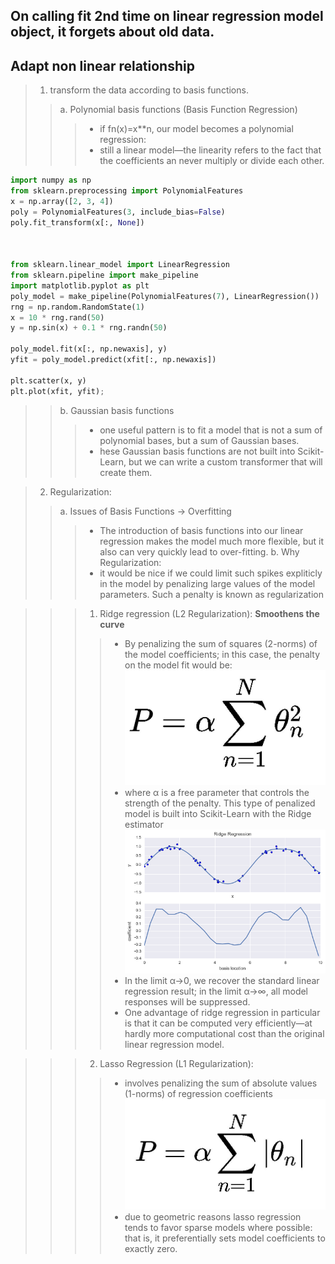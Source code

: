 ## On calling fit 2nd time on linear regression model object, it forgets about old data.

## Adapt non linear relationship
>1. transform the data according to basis functions.
>>a. Polynomial basis functions (Basis Function Regression)
>>>* if fn(x)=x**n, our model becomes a polynomial regression:
>>>* still a linear model—the linearity refers to the fact that the coefficients an never multiply or divide each other. 
```python
import numpy as np
from sklearn.preprocessing import PolynomialFeatures
x = np.array([2, 3, 4])
poly = PolynomialFeatures(3, include_bias=False)
poly.fit_transform(x[:, None])



from sklearn.linear_model import LinearRegression
from sklearn.pipeline import make_pipeline
import matplotlib.pyplot as plt
poly_model = make_pipeline(PolynomialFeatures(7), LinearRegression())
rng = np.random.RandomState(1)
x = 10 * rng.rand(50)
y = np.sin(x) + 0.1 * rng.randn(50)

poly_model.fit(x[:, np.newaxis], y)
yfit = poly_model.predict(xfit[:, np.newaxis])

plt.scatter(x, y)
plt.plot(xfit, yfit);

```


>>b. Gaussian basis functions
>>>* one useful pattern is to fit a model that is not a sum of polynomial bases, but a sum of Gaussian bases.
>>>* hese Gaussian basis functions are not built into Scikit-Learn, but we can write a custom transformer that will create them.

>2. Regularization:
>>a. Issues of Basis Functions -> Overfitting
>>>* The introduction of basis functions into our linear regression makes the model much more flexible, but it also can very quickly lead to over-fitting.
>>b. Why Regularization:
>>>* it would be nice if we could limit such spikes expliticly in the model by penalizing large values of the model parameters. Such a penalty is known as regularization

>>>1. Ridge regression (L2 Regularization): **Smoothens the curve**
>>>>* By penalizing the sum of squares (2-norms) of the model coefficients; in this case, the penalty on the model fit would be:
![001.linear_regression1.jpg](img/001.linear_regression1.jpg)
>>>>* where α is a free parameter that controls the strength of the penalty. This type of penalized model is built into Scikit-Learn with the Ridge estimator
![002.linear_regression_ridge.jpg](img/002.linear_regression_ridge.jpg)
>>>>*  In the limit α→0, we recover the standard linear regression result; in the limit α→∞, all model responses will be suppressed.
>>>>* One advantage of ridge regression in particular is that it can be computed very efficiently—at hardly more computational cost than the original linear regression model.

>>>2. Lasso Regression (L1 Regularization): 
>>>>* involves penalizing the sum of absolute values (1-norms) of regression coefficients
![003.linear_regression_lasso.jpg](img/003.linear_regression_lasso.jpg)
>>>>* due to geometric reasons lasso regression tends to favor sparse models where possible: that is, it preferentially sets model coefficients to exactly zero.